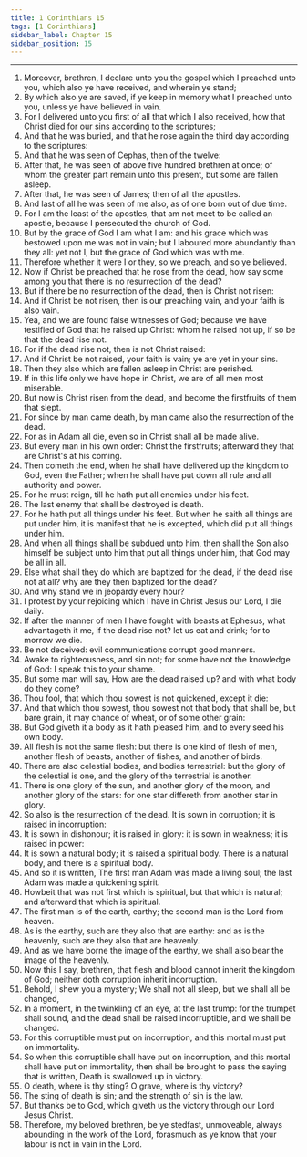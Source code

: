 ```yaml
---
title: 1 Corinthians 15
tags: [1 Corinthians]
sidebar_label: Chapter 15
sidebar_position: 15
---
```


---
1. Moreover, brethren, I declare unto you the gospel which I preached unto you, which also ye have received, and wherein ye stand;
2. By which also ye are saved, if ye keep in memory what I preached unto you, unless ye have believed in vain.
3. For I delivered unto you first of all that which I also received, how that Christ died for our sins according to the scriptures;
4. And that he was buried, and that he rose again the third day according to the scriptures:
5. And that he was seen of Cephas, then of the twelve:
6. After that, he was seen of above five hundred brethren at once; of whom the greater part remain unto this present, but some are fallen asleep.
7. After that, he was seen of James; then of all the apostles.
8. And last of all he was seen of me also, as of one born out of due time.
9. For I am the least of the apostles, that am not meet to be called an apostle, because I persecuted the church of God.
10. But by the grace of God I am what I am: and his grace which was bestowed upon me was not in vain; but I laboured more abundantly than they all: yet not I, but the grace of God which was with me.
11. Therefore whether it were I or they, so we preach, and so ye believed.
12. Now if Christ be preached that he rose from the dead, how say some among you that there is no resurrection of the dead?
13. But if there be no resurrection of the dead, then is Christ not risen:
14. And if Christ be not risen, then is our preaching vain, and your faith is also vain.
15. Yea, and we are found false witnesses of God; because we have testified of God that he raised up Christ: whom he raised not up, if so be that the dead rise not.
16. For if the dead rise not, then is not Christ raised:
17. And if Christ be not raised, your faith is vain; ye are yet in your sins.
18. Then they also which are fallen asleep in Christ are perished.
19. If in this life only we have hope in Christ, we are of all men most miserable.
20. But now is Christ risen from the dead, and become the firstfruits of them that slept.
21. For since by man came death, by man came also the resurrection of the dead.
22. For as in Adam all die, even so in Christ shall all be made alive.
23. But every man in his own order: Christ the firstfruits; afterward they that are Christ's at his coming.
24. Then cometh the end, when he shall have delivered up the kingdom to God, even the Father; when he shall have put down all rule and all authority and power.
25. For he must reign, till he hath put all enemies under his feet.
26. The last enemy that shall be destroyed is death.
27. For he hath put all things under his feet. But when he saith all things are put under him, it is manifest that he is excepted, which did put all things under him.
28. And when all things shall be subdued unto him, then shall the Son also himself be subject unto him that put all things under him, that God may be all in all.
29. Else what shall they do which are baptized for the dead, if the dead rise not at all? why are they then baptized for the dead?
30. And why stand we in jeopardy every hour?
31. I protest by your rejoicing which I have in Christ Jesus our Lord, I die daily.
32. If after the manner of men I have fought with beasts at Ephesus, what advantageth it me, if the dead rise not? let us eat and drink; for to morrow we die.
33. Be not deceived: evil communications corrupt good manners.
34. Awake to righteousness, and sin not; for some have not the knowledge of God: I speak this to your shame.
35. But some man will say, How are the dead raised up? and with what body do they come?
36. Thou fool, that which thou sowest is not quickened, except it die:
37. And that which thou sowest, thou sowest not that body that shall be, but bare grain, it may chance of wheat, or of some other grain:
38. But God giveth it a body as it hath pleased him, and to every seed his own body.
39. All flesh is not the same flesh: but there is one kind of flesh of men, another flesh of beasts, another of fishes, and another of birds.
40. There are also celestial bodies, and bodies terrestrial: but the glory of the celestial is one, and the glory of the terrestrial is another.
41. There is one glory of the sun, and another glory of the moon, and another glory of the stars: for one star differeth from another star in glory.
42. So also is the resurrection of the dead. It is sown in corruption; it is raised in incorruption:
43. It is sown in dishonour; it is raised in glory: it is sown in weakness; it is raised in power:
44. It is sown a natural body; it is raised a spiritual body. There is a natural body, and there is a spiritual body.
45. And so it is written, The first man Adam was made a living soul; the last Adam was made a quickening spirit.
46. Howbeit that was not first which is spiritual, but that which is natural; and afterward that which is spiritual.
47. The first man is of the earth, earthy; the second man is the Lord from heaven.
48. As is the earthy, such are they also that are earthy: and as is the heavenly, such are they also that are heavenly.
49. And as we have borne the image of the earthy, we shall also bear the image of the heavenly.
50. Now this I say, brethren, that flesh and blood cannot inherit the kingdom of God; neither doth corruption inherit incorruption.
51. Behold, I shew you a mystery; We shall not all sleep, but we shall all be changed,
52. In a moment, in the twinkling of an eye, at the last trump: for the trumpet shall sound, and the dead shall be raised incorruptible, and we shall be changed.
53. For this corruptible must put on incorruption, and this mortal must put on immortality.
54. So when this corruptible shall have put on incorruption, and this mortal shall have put on immortality, then shall be brought to pass the saying that is written, Death is swallowed up in victory.
55. O death, where is thy sting? O grave, where is thy victory?
56. The sting of death is sin; and the strength of sin is the law.
57. But thanks be to God, which giveth us the victory through our Lord Jesus Christ.
58. Therefore, my beloved brethren, be ye stedfast, unmoveable, always abounding in the work of the Lord, forasmuch as ye know that your labour is not in vain in the Lord.